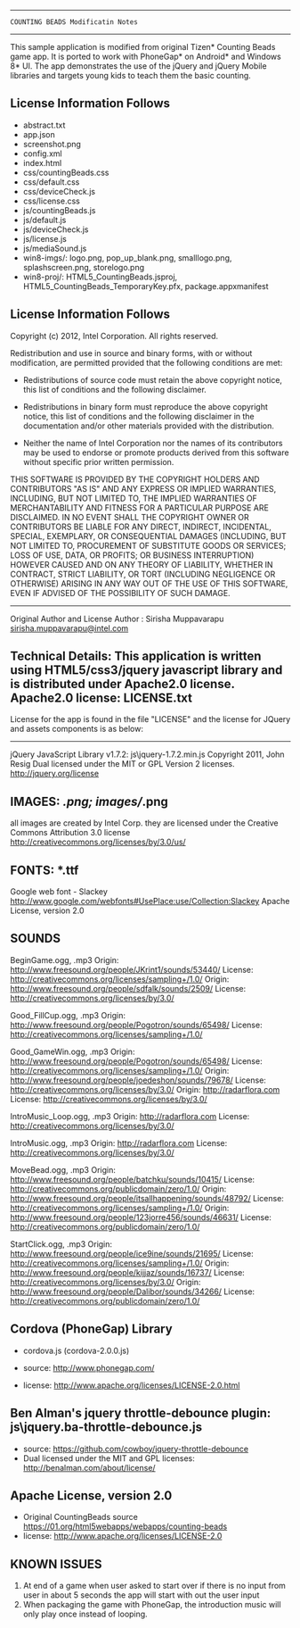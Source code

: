 ----------------------------------------------------------------------------
												
    COUNTING BEADS Modificatin Notes

----------------------------------------------------------------------------
This sample application is modified from original Tizen* Counting Beads game app. 
It is ported to work with PhoneGap* on Android* and Windows 8* UI. The app 
demonstrates the use of the jQuery and jQuery Mobile libraries and targets
young kids to teach them the basic counting.

License Information Follows
---------------------------
* abstract.txt
* app.json
* screenshot.png
* config.xml
* index.html
* css/countingBeads.css
* css/default.css
* css/deviceCheck.js
* css/license.css
* js/countingBeads.js
* js/default.js
* js/deviceCheck.js
* js/license.js
* js/mediaSound.js
* win8-imgs/: logo.png, pop_up_blank.png, smalllogo.png, splashscreen.png, storelogo.png
* win8-proj/: HTML5_CountingBeads.jsproj, HTML5_CountingBeads_TemporaryKey.pfx, package.appxmanifest

License Information Follows
---------------------------
Copyright (c) 2012, Intel Corporation. All rights reserved.

Redistribution and use in source and binary forms, with or without modification, 
are permitted provided that the following conditions are met:

- Redistributions of source code must retain the above copyright notice, 
  this list of conditions and the following disclaimer.

- Redistributions in binary form must reproduce the above copyright notice, 
  this list of conditions and the following disclaimer in the documentation 
  and/or other materials provided with the distribution.

- Neither the name of Intel Corporation nor the names of its contributors 
  may be used to endorse or promote products derived from this software 
  without specific prior written permission.

THIS SOFTWARE IS PROVIDED BY THE COPYRIGHT HOLDERS AND CONTRIBUTORS "AS IS" 
AND ANY EXPRESS OR IMPLIED WARRANTIES, INCLUDING, BUT NOT LIMITED TO, 
THE IMPLIED WARRANTIES OF MERCHANTABILITY AND FITNESS FOR A PARTICULAR PURPOSE 
ARE DISCLAIMED. IN NO EVENT SHALL THE COPYRIGHT OWNER OR CONTRIBUTORS BE 
LIABLE FOR ANY DIRECT, INDIRECT, INCIDENTAL, SPECIAL, EXEMPLARY, OR 
CONSEQUENTIAL DAMAGES (INCLUDING, BUT NOT LIMITED TO, PROCUREMENT OF SUBSTITUTE 
GOODS OR SERVICES; LOSS OF USE, DATA, OR PROFITS; OR BUSINESS INTERRUPTION) 
HOWEVER CAUSED AND ON ANY THEORY OF LIABILITY, WHETHER IN CONTRACT, STRICT 
LIABILITY, OR TORT (INCLUDING NEGLIGENCE OR OTHERWISE) ARISING IN ANY WAY OUT 
OF THE USE OF THIS SOFTWARE, EVEN IF ADVISED OF THE POSSIBILITY OF SUCH DAMAGE.

----------------------------------------------------------------------------
Original Author and License
Author : Sirisha Muppavarapu <sirisha.muppavarapu@intel.com>

Technical Details: This application is written using HTML5/css3/jquery 
javascript library and is distributed under Apache2.0 license. 
Apache2.0 license: LICENSE.txt
----------------------------------------------------------------------------

License for the app is found in the file "LICENSE" and the license for 
JQuery and assets components is as below:

----------------------------------------------------------------------------
jQuery JavaScript Library v1.7.2: js\jquery-1.7.2.min.js
Copyright 2011, John Resig
Dual licensed under the MIT or GPL Version 2 licenses.
http://jquery.org/license

IMAGES: *.png; images/*.png
----------------------------------------------------------------------------
all images are created by Intel Corp.
they are licensed under the Creative Commons Attribution 3.0 license
http://creativecommons.org/licenses/by/3.0/us/

FONTS: *.ttf
----------------------------------------------------------------------------
Google web font - Slackey
http://www.google.com/webfonts#UsePlace:use/Collection:Slackey
Apache License, version 2.0


SOUNDS
----------------------------------------------------------------------------
BeginGame.ogg, .mp3
Origin: http://www.freesound.org/people/JKrint1/sounds/53440/
License: http://creativecommons.org/licenses/sampling+/1.0/
Origin: http://www.freesound.org/people/sdfalk/sounds/2509/
License: http://creativecommons.org/licenses/by/3.0/

Good_FillCup.ogg, .mp3
Origin: http://www.freesound.org/people/Pogotron/sounds/65498/
License: http://creativecommons.org/licenses/sampling+/1.0/

Good_GameWin.ogg, .mp3
Origin: http://www.freesound.org/people/Pogotron/sounds/65498/
License: http://creativecommons.org/licenses/sampling+/1.0/
Origin: http://www.freesound.org/people/joedeshon/sounds/79678/
License: http://creativecommons.org/licenses/by/3.0/
Origin: http://radarflora.com
License: http://creativecommons.org/licenses/by/3.0/

IntroMusic_Loop.ogg, .mp3
Origin: http://radarflora.com
License: http://creativecommons.org/licenses/by/3.0/

IntroMusic.ogg, .mp3
Origin: http://radarflora.com
License: http://creativecommons.org/licenses/by/3.0/

MoveBead.ogg, .mp3
Origin: http://www.freesound.org/people/batchku/sounds/10415/
License: http://creativecommons.org/publicdomain/zero/1.0/
Origin: http://www.freesound.org/people/itsallhappening/sounds/48792/
License: http://creativecommons.org/licenses/sampling+/1.0/
Origin: http://www.freesound.org/people/123jorre456/sounds/46631/
License: http://creativecommons.org/publicdomain/zero/1.0/

StartClick.ogg, .mp3
Origin: http://www.freesound.org/people/ice9ine/sounds/21695/
License: http://creativecommons.org/licenses/sampling+/1.0/
Origin: http://www.freesound.org/people/kijjaz/sounds/16737/
License: http://creativecommons.org/licenses/by/3.0/
Origin: http://www.freesound.org/people/Dalibor/sounds/34266/
License: http://creativecommons.org/publicdomain/zero/1.0/


Cordova (PhoneGap) Library
--------------------------
* cordova.js (cordova-2.0.0.js)

* source:  http://www.phonegap.com/
* license:  http://www.apache.org/licenses/LICENSE-2.0.html


Ben Alman's jquery throttle-debounce plugin: js\jquery.ba-throttle-debounce.js
--------------------------
* source: https://github.com/cowboy/jquery-throttle-debounce
* Dual licensed under the MIT and GPL licenses: http://benalman.com/about/license/ 
 

Apache License, version 2.0
--------------------------
* Original CountingBeads source https://01.org/html5webapps/webapps/counting-beads
* license: http://www.apache.org/licenses/LICENSE-2.0


KNOWN ISSUES
--------------------------------------------------------------------------------------
1) At end of a game when user asked to start over if there is no input from user in about 5 seconds 
the app will start with out the user input
2) When packaging the game with PhoneGap, the introduction music will only play once instead of looping. 